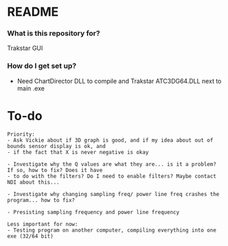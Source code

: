 # README #

### What is this repository for? ###

Trakstar GUI

### How do I get set up? ###

* Need ChartDirector DLL to compile and Trakstar ATC3DG64.DLL next to main .exe

# To-do #

	Priority:
	- Ask Vickie about if 3D graph is good, and if my idea about out of bounds sensor display is ok, and 
	- if the fact that X is never negative is okay
	
	- Investigate why the Q values are what they are... is it a problem? If so, how to fix? Does it have
	- to do with the filters? Do I need to enable filters? Maybe contact NDI about this...
	
	- Investigate why changing sampling freq/ power line freq crashes the program... how to fix?
	
	- Presisting sampling frequency and power line frequency
	
	Less important for now:
	- Testing program on another computer, compiling everything into one exe (32/64 bit)



	
